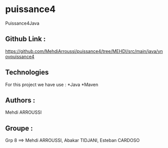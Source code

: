 # puissance4
Puissance4Java

## Github Link : 
https://github.com/MehdiArroussi/puissance4/tree/MEHDI/src/main/java/ynovpuissance4

## Technologies

For this project we have use : 
*Java
*Maven

## Authors :
Mehdi ARROUSSI

## Groupe : 
Grp 8 ==>
Mehdi ARROUSSI,
Abakar TIDJANI,
Esteban CARDOSO

